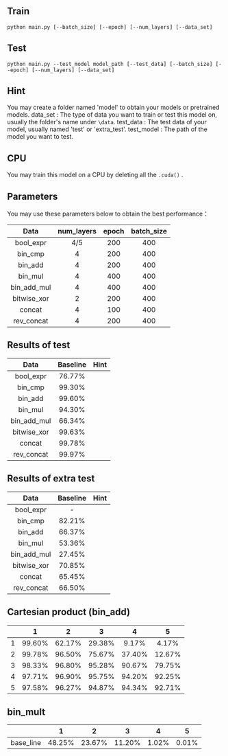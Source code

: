 ## Train

```
python main.py [--batch_size] [--epoch] [--num_layers] [--data_set] 
```

## Test

```
python main.py --test_model model_path [--test_data] [--batch_size] [--epoch] [--num_layers] [--data_set] 
```

## Hint
You may create a folder named 'model' to obtain your models or pretrained models.
data_set : The type of data you want to train or test this model on, usually the folder's name under `\data`.
test_data : The test data of your model, usually named 'test' or 'extra_test'.
test_model : The path of the model you want to test. 
## CPU

You may train this model on a CPU by deleting all the  `.cuda()` .

## Parameters

You may use these parameters below to obtain the best performance：

| Data | num_layers | epoch | batch_size |
| :---------: | :--------: | :---: | :--------: |
|  bool_expr  |    4/5     |  200  |    400     |
|   bin_cmp   |     4      |  200  |    400     |
|   bin_add   |     4      |  200  |    400     |
|   bin_mul   |     4      |  400  |    400     |
| bin_add_mul |      4      |  400     |     400       |
| bitwise_xor |     2      |  200  |    400     |
| concat | 4 | 100 | 400 |
| rev_concat | 4 | 200 | 400 |

## Results of test

| Data | Baseline | Hint |
| :-------: | :------: | :--: |
| bool_expr |  76.77%  |      |
|  bin_cmp  |  99.30%  |      |
|  bin_add  |  99.60%  |      |
|bin_mul|94.30%||
|bin_add_mul|66.34%||
|bitwise_xor|99.63%||
|concat|99.78%||
|rev_concat|99.97%||

## Results of extra test

| Data | Baseline | Hint |
| :-------: | :------: | :--: |
| bool_expr | - |      |
|  bin_cmp  | 82.21% |      |
|  bin_add  |  66.37% |      |
|bin_mul|53.36%||
|bin_add_mul|27.45%||
|bitwise_xor|70.85%||
|concat|65.45%||
|rev_concat|66.50%||

## Cartesian product (bin_add)

|      |   1    |   2    |   3    |   4    |   5    |
| :--: | :----: | :----: | :----: | :----: | :----: |
|  1   | 99.60% | 62.17% | 29.38% | 9.17%  | 4.17%  |
|  2   | 99.78% | 96.50% | 75.67% | 37.40% | 12.67% |
|  3   | 98.33% | 96.80% | 95.28% | 90.67% | 79.75% |
|  4   | 97.71% | 96.90% | 95.75% | 94.20% | 92.25% |
|  5   | 97.58% | 96.27% | 94.87% | 94.34% | 92.71% |

## bin_mult

|           |   1    |   2    |   3    |   4   |   5   |
| :-------: | :----: | :----: | :----: | :---: | :---: |
| base_line | 48.25% | 23.67% | 11.20% | 1.02% | 0.01% |

